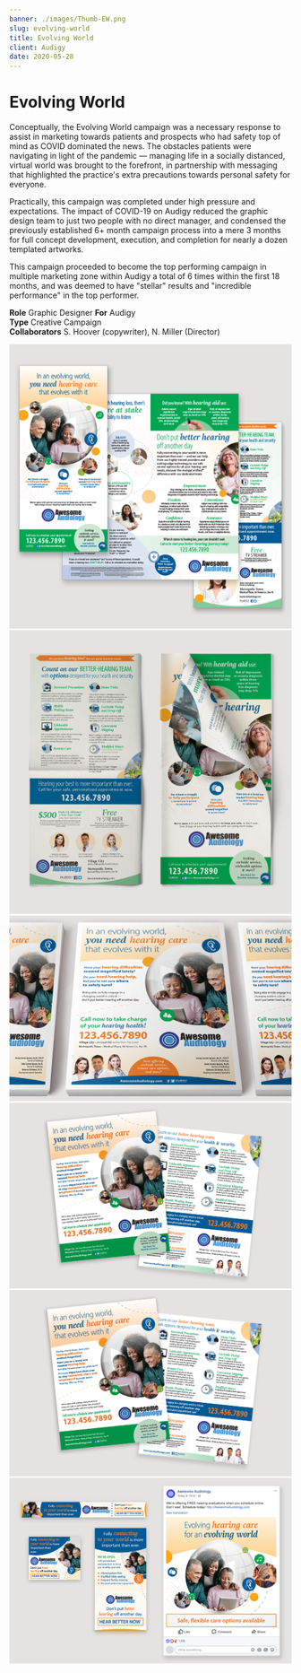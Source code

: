```yaml
---
banner: ./images/Thumb-EW.png
slug: evolving-world
title: Evolving World
client: Audigy
date: 2020-05-28
---
```


# Evolving World

Conceptually, the Evolving World campaign was a necessary response to assist in marketing towards patients and prospects who had safety top of mind as COVID dominated the news. The obstacles patients were navigating in light of the pandemic — managing life in a socially distanced, virtual world was brought to the forefront, in partnership with messaging that highlighted the practice's extra precautions towards personal safety for everyone.

Practically, this campaign was completed under high pressure and expectations. The impact of COVID-19 on Audigy reduced the graphic design team to just two people with no direct manager, and condensed the previously established 6+ month campaign process into a mere 3 months for full concept development, execution, and completion for nearly a dozen templated artworks. 

This campaign proceeded to become the top performing campaign in multiple marketing zone within Audigy a total of 6 times within the first 18 months, and was deemed to have "stellar" results and "incredible performance" in the top performer.

**Role** Graphic Designer
**For** Audigy  
**Type** Creative Campaign  
**Collaborators** S. Hoover (copywriter), N. Miller (Director)

![](./images/Pieces-EW-01_Big.png "Broadsheet Newspaper Insert Content")  
![](./images/Pieces-EW-02_Big.png "Broadsheet Newspaper Insert Back & Front")  
![](./images/Pieces-EW-03.png "Single-sided Flyer")  
![](./images/Pieces-EW-04.png "Double-sided Flyer or News Insert")  
![](./images/Pieces-EW-04.png "Small Newspaper Ads")  
![](./images/Pieces-EW-06.png "Social Media Post")